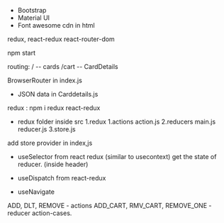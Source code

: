 - Bootstrap
- Material UI
- Font awesome cdn in html

redux, react-redux
react-router-dom

npm start

routing:
/ -- cards
/cart -- CardDetails

BrowserRouter in index.js

- JSON data in Carddetails.js

redux : npm i redux react-redux
- redux folder inside src
1.redux
    1.actions
        action.js
    2.reducers
        main.js
        reducer.js
    3.store.js

add store provider in index,js 

- useSelector from react redux (similar to usecontext)
get the state of reducer. (inside header)

- useDispatch from react-redux
- useNavigate

ADD, DLT, REMOVE - actions
ADD_CART, RMV_CART, REMOVE_ONE - reducer action-cases.




